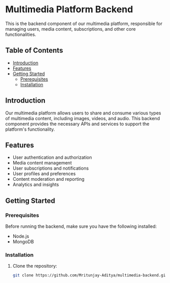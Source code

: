 # Multimedia Platform Backend

This is the backend component of our multimedia platform, responsible for managing users, media content, subscriptions, and other core functionalities.

## Table of Contents

- [Introduction](#introduction)
- [Features](#features)
- [Getting Started](#getting-started)
  - [Prerequisites](#prerequisites)
  - [Installation](#installation)

## Introduction

Our multimedia platform allows users to share and consume various types of multimedia content, including images, videos, and audio. This backend component provides the necessary APIs and services to support the platform's functionality.

## Features

- User authentication and authorization
- Media content management
- User subscriptions and notifications
- User profiles and preferences
- Content moderation and reporting
- Analytics and insights

## Getting Started

### Prerequisites

Before running the backend, make sure you have the following installed:

- Node.js
- MongoDB

### Installation

1. Clone the repository:

   ```bash
   git clone https://github.com/Mritunjay-Aditya/multimedia-backend.git